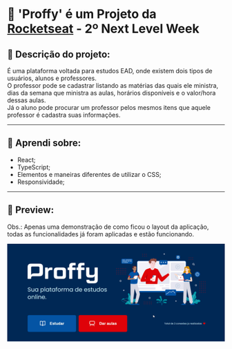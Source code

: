 # 🚀 'Proffy' é um Projeto da [Rocketseat](https://rocketseat.com.br/) - 2º Next Level Week

## 📑 Descrição do projeto:
<p>
É uma plataforma voltada para estudos EAD, onde existem dois tipos de usuários,
alunos e professores. 
<br>
O professor pode se cadastrar listando as matérias das quais ele ministra, dias da semana que ministra as aulas, horários disponíveis e o valor/hora dessas aulas.
<br>
Já o aluno pode procurar um professor pelos mesmos itens que aquele professor é cadastra suas informações.

</p>

 ---

## 🤯 Aprendi sobre:
- React;
- TypeScript;
- Elementos e maneiras diferentes de utilizar o CSS;
- Responsividade;

 ---

 ## 🎥 Preview:

 Obs.: Apenas uma demonstração de como ficou o layout da aplicação, todas as funcionalidades já foram aplicadas e estão funcionando.

<img src="src/assets/images/preview1.gif">

